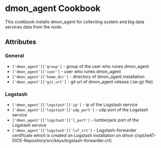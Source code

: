 dmon_agent Cookbook
============

This cookbook installs dmon_agent for collecting system and big data services data from the node.

Attributes
----------

### General
* `['dmon_agent']['group']` - group of the user who runes dmon_agent
* `['dmon_agent']['user']` - user who runes dmon_agent
* `['dmon_agent']['home_dir']` - directory of dmon_agent installation
* `['dmon_agent']['git_url']` - git url of dmon_agent release (.tar.gz file)

### Logstash 
* `['dmon_agent']['logstash']['ip']` - ip of the Logstash service
* `['dmon_agent']['logstash']['udp_port']` - udp port of the Logstash service
* `['dmon_agent']['logstash']['l_port']` - lumberjack port of the Logstash service
* `['dmon_agent']['logstash']['lsf_crt']` - Logstash-forwarder certificate which is created on Logstash installation on dmon (/opt/IeAT-DICE-Repository/src/keys/logstash-forwarder.crt)

